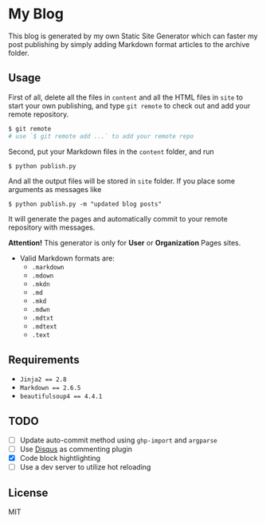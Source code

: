 My Blog
=======

This blog is generated by my own Static Site Generator which can
faster my post publishing by simply adding Markdown format articles
to the archive folder.

Usage
-----

First of all, delete all the files in `content` and all the HTML files
in `site` to start your own publishing, and type `git remote` to check
out and add your remote repository.

```bash
$ git remote
# use `$ git remote add ...` to add your remote repo
```

Second, put your Markdown files in the `content` folder, and run

```bash
$ python publish.py
```

And all the output files will be stored in `site` folder. If you place
some arguments as messages like

```
$ python publish.py -m "updated blog posts"
```

It will generate the pages and automatically commit to your remote
repository with messages.

**Attention!** This generator is only for **User** or **Organization**
Pages sites.

- Valid Markdown formats are:
    + `.markdown`
    + `.mdown`
    + `.mkdn`
    + `.md`
    + `.mkd`
    + `.mdwn`
    + `.mdtxt`
    + `.mdtext`
    + `.text`

Requirements
------------

- `Jinja2 == 2.8`
- `Markdown == 2.6.5`
- `beautifulsoup4 == 4.4.1`

TODO
----

* [ ] Update auto-commit method using `ghp-import` and `argparse`
* [ ] Use [Disqus](https://disqus.com/) as commenting plugin
* [x] Code block hightlighting
* [ ] Use a dev server to utilize hot reloading

License
-------

MIT
